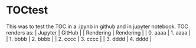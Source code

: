 # TOCtest
This was to test the TOC in a .ipynb in github and in jupyter notebook.
TOC renders as:
| Jupyter    | GitHub    |
| Rendering  | Rendering |
| 0. aaaa    | 1. aaaa   |
| 1. bbbb    | 2. bbbb   |
| 2. cccc    | 3. cccc   |
| 3. dddd    | 4. dddd   |
